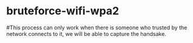 # bruteforce-wifi-wpa2

#This process can only work when there is someone who trusted by the network connects to it, we will be able to capture the handsake. 

